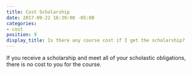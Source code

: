 ```yaml
---
title: Cost Scholarship
date: 2017-09-22 16:39:00 -05:00
categories:
- cost
position: 9
display_title: Is there any course cost if I get the scholarship?
---
```


If you receive a scholarship and meet all of your scholastic obligations, there is no cost to you for the course.